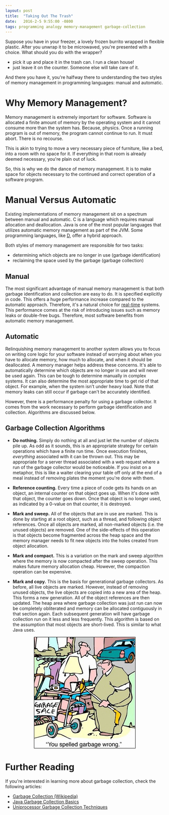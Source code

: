 ```yaml
---
layout: post
title:  "Taking Out The Trash"
date:   2016-2-5 9:55:00 -0800
tags: programming analogy memory-management garbage-collection 
---
```

Suppose you have in your freezer, a lovely frozen burrito wrapped in flexible plastic. After you unwrap it to be microwaved,
you're presented with a choice. What should you do with the wrapper?

- pick it up and place it in the trash can. I run a clean house!
- just leave it on the counter. Someone else will take care of it.

And there you have it, you're halfway there to understanding the two styles of memory management in programming languages:
manual and automatic.

# Why Memory Management?
Memory management is extremely important for software. Software is allocated a finite amount of memory by the operating
system and it cannot consume more than the system has. Because, physics. Once a running program is out of memory, the program 
cannot continue to run. It must abort. There is no recourse.

This is akin to trying to move a very necessary piece of furniture, like a bed, into a room with no space for it. If
 everything in that room is already deemed necessary, you're plain out of luck.

So, this is why we do the dance of memory management. It is to make space for objects necessary to the continued and
correct operation of a software program.

# Manual Versus Automatic
Existing implementations of memory management sit on a spectrum between manual and automatic. C is a language which requires
manual allocation and deallocation. Java is one of the most popular languages that utilizes automatic memory management as part
of the JVM. Some programming languages, like [D](https://dlang.org/spec/garbage.html), offer a hybrid approach.

Both styles of memory management are responsible for two tasks:

- determining which objects are no longer in use (garbage identification)
- reclaiming the space used by the garbage (garbage collection)

## Manual
The most significant advantage of manual memory management is that both garbage identification and collection are easy
to do. It is specified explicitly in code. This offers a huge performance increase compared to the automatic approach. 
Therefore, it's a natural choice for [real-time](https://en.wikipedia.org/wiki/Real-time_computing) systems. This 
performance comes at the risk of introducing issues such as memory leaks or double-free bugs. Therefore,
most software benefits from automatic memory management.

## Automatic
Relinquishing memory management to another system allows you to focus on writing core logic for your software instead
of worrying about when you have to allocate memory, how much to allocate, and when it should be deallocated. A memory
manager helps address these concerns. It's able to automatically determine which objects are no longer in use and
will never be used again. This can be tough to determine manually in complex systems. It can also determine the most appropriate time to get 
rid of that object. For example, when the system isn't under heavy load. Note that memory leaks can still occur if garbage 
can't be accurately identified.

However, there is a performance penalty for using a garbage collector. It comes from the work necessary to perform garbage
identification and collection. Algorithms are discussed below.

## Garbage Collection Algorithms
- **Do nothing.** Simply do nothing at all and just let the number of objects pile up. As odd as it sounds, this is an
appropriate strategy for certain operations which have a finite run time. Once execution finishes, *everything* associated
with it can be thrown out. This may be appropriate for a server thread associated with a web request where a run of the
garbage collector would be noticeable. If you insist on a metaphor, this is like a waiter clearing your table off only at
 the end of a meal instead of removing plates the moment you're done with them.

- **Reference counting.** Every time a piece of code gets its hands on an object, an internal counter on that object goes up.
When it's done with that object, the counter goes down. Once that object is no longer used, as indicated by a 0-value on that
counter, it is destroyed.

- **Mark and sweep.** All of the objects that are in use are marked. This is done by starting at a root object, such as
a thread, and following object references. Once all objects are marked, all non-marked objects (i.e. the unused objects)
are removed. One of the side-effects of this operation is that objects become fragmented across the heap space and the memory
manager needs to fit new objects into the holes created from object allocation.

- **Mark and compact.** This is a variation on the mark and sweep algorithm where the memory is now compacted after the
 sweep operation. This makes future memory allocation cheap. However, the compaction operation can be expensive.
 
- **Mark and copy.** This is the basis for generational garbage collectors. As before, all live objects are marked. However,
instead of removing unused objects, the live objects are copied into a new area of the heap. This forms a new generation.
All of the object references are then updated. The heap area where garbage collection was just run can now be completely
obliterated and memory can be allocated contiguously in that section again. Each subsequent generation will have garbage
collection run on it less and less frequently. This algorithm is based on the assumption that most objects are short-lived.
This is similar to what Java uses.

<center>
    <img src="/assets/2016-02-06-taking-out-the-trash/garage-sale.jpg" style="border: 1px solid black"/>
</center>

# Further Reading
If you're interested in learning more about garbage collection, check the following articles:

- [Garbage Collection (Wikipedia)](https://en.wikipedia.org/wiki/Garbage_collection_(computer_science))
- [Java Garbage Collection Basics](http://www.oracle.com/webfolder/technetwork/tutorials/obe/java/gc01/index.html)
- [Uniprocessor Garbage Collection Techniques](http://www.maths.lse.ac.uk/Courses/MA407/gcsurvey.pdf)

